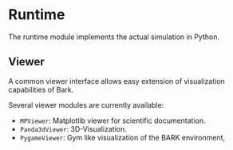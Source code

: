 Runtime
==================================


The runtime module implements the actual simulation in Python.



## Viewer

A common viewer interface allows easy extension of visualization capabilities of Bark.

Several viewer modules are currently available:

* `MPViewer`: Matplotlib viewer for scientific documentation.
* `Panda3dViewer`: 3D-Visualization.
* `PygameViewer`: Gym like visualization of the BARK environment,
